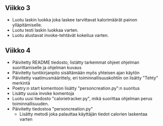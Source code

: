 ## Viikko 3

- Luotu laskin luokka joka laskee tarvittavat kalorimäärät painon ylläpitämiselle.
- Luotu testi laskin luokkaa varten.
- Luotu alustavat invoke-tehtävät kokeilua varten.

## Viikko 4

- Päivitetty README tiedosto, listätty tarkemmat ohjeet ohjelman suorittamiselle ja ohjelman kuvaus
- Päivitetty tuntikirjanpito sisältämään myös yhteisen ajan käytön
- Päivitetty vaatimusmäärittely, eri toiminnallisuuskohtiin on lisätty "Tehty" merkintä
- Poetry:n start komentoon lisätty "personcreation.py":n suoritus
- Lisätty uusia invoke komentoja
- Luotu uusi tiedosto "calorietracker.py", mikä suorittaa ohjelman perus toiminnallisuuden.
- Päivitetty tiedostoa "personcreation.py"
    - Lisätty metodi joka palauttaa käyttäjän tiedot calorien laskentaa varten
